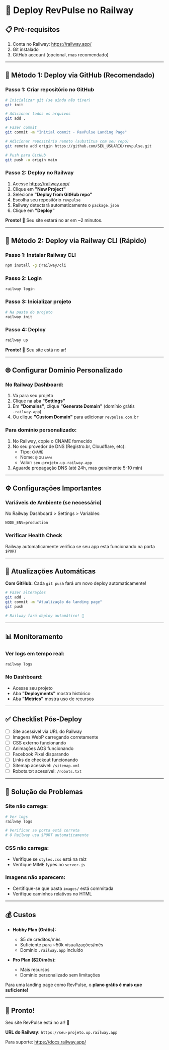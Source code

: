 # 🚀 Deploy RevPulse no Railway

## 📋 Pré-requisitos

1. Conta no Railway: https://railway.app/
2. Git instalado
3. GitHub account (opcional, mas recomendado)

---

## 🎯 Método 1: Deploy via GitHub (Recomendado)

### Passo 1: Criar repositório no GitHub

```bash
# Inicializar git (se ainda não tiver)
git init

# Adicionar todos os arquivos
git add .

# Fazer commit
git commit -m "Initial commit - RevPulse Landing Page"

# Adicionar repositório remoto (substitua com seu repo)
git remote add origin https://github.com/SEU_USUARIO/revpulse.git

# Push para GitHub
git push -u origin main
```

### Passo 2: Deploy no Railway

1. Acesse https://railway.app/
2. Clique em **"New Project"**
3. Selecione **"Deploy from GitHub repo"**
4. Escolha seu repositório `revpulse`
5. Railway detectará automaticamente o `package.json`
6. Clique em **"Deploy"**

**Pronto!** 🎉 Seu site estará no ar em ~2 minutos.

---

## 🎯 Método 2: Deploy via Railway CLI (Rápido)

### Passo 1: Instalar Railway CLI

```bash
npm install -g @railway/cli
```

### Passo 2: Login

```bash
railway login
```

### Passo 3: Inicializar projeto

```bash
# Na pasta do projeto
railway init
```

### Passo 4: Deploy

```bash
railway up
```

**Pronto!** 🎉 Seu site está no ar!

---

## 🌐 Configurar Domínio Personalizado

### No Railway Dashboard:

1. Vá para seu projeto
2. Clique na aba **"Settings"**
3. Em **"Domains"**, clique **"Generate Domain"** (domínio grátis `.railway.app`)
4. Ou clique **"Custom Domain"** para adicionar `revpulse.com.br`

### Para domínio personalizado:

1. No Railway, copie o CNAME fornecido
2. No seu provedor de DNS (Registro.br, Cloudflare, etc):
   - Tipo: `CNAME`
   - Nome: `@` ou `www`
   - Valor: `seu-projeto.up.railway.app`
3. Aguarde propagação DNS (até 24h, mas geralmente 5-10 min)

---

## ⚙️ Configurações Importantes

### Variáveis de Ambiente (se necessário)

No Railway Dashboard > Settings > Variables:

```
NODE_ENV=production
```

### Verificar Health Check

Railway automaticamente verifica se seu app está funcionando na porta `$PORT`

---

## 🔄 Atualizações Automáticas

**Com GitHub:** Cada `git push` fará um novo deploy automaticamente!

```bash
# Fazer alterações
git add .
git commit -m "Atualização da landing page"
git push

# Railway fará deploy automático! 🚀
```

---

## 📊 Monitoramento

### Ver logs em tempo real:

```bash
railway logs
```

### No Dashboard:
- Acesse seu projeto
- Aba **"Deployments"** mostra histórico
- Aba **"Metrics"** mostra uso de recursos

---

## ✅ Checklist Pós-Deploy

- [ ] Site acessível via URL do Railway
- [ ] Imagens WebP carregando corretamente
- [ ] CSS externo funcionando
- [ ] Animações AOS funcionando
- [ ] Facebook Pixel disparando
- [ ] Links de checkout funcionando
- [ ] Sitemap acessível: `/sitemap.xml`
- [ ] Robots.txt acessível: `/robots.txt`

---

## 🐛 Solução de Problemas

### Site não carrega:
```bash
# Ver logs
railway logs

# Verificar se porta está correta
# O Railway usa $PORT automaticamente
```

### CSS não carrega:
- Verifique se `styles.css` está na raiz
- Verifique MIME types no `server.js`

### Imagens não aparecem:
- Certifique-se que pasta `images/` está commitada
- Verifique caminhos relativos no HTML

---

## 💰 Custos

- **Hobby Plan (Grátis):**
  - $5 de créditos/mês
  - Suficiente para ~50k visualizações/mês
  - Domínio `.railway.app` incluído

- **Pro Plan ($20/mês):**
  - Mais recursos
  - Domínio personalizado sem limitações

Para uma landing page como RevPulse, o **plano grátis é mais que suficiente!**

---

## 🎉 Pronto!

Seu site RevPulse está no ar! 🚀

**URL do Railway:** `https://seu-projeto.up.railway.app`

Para suporte: https://docs.railway.app/
